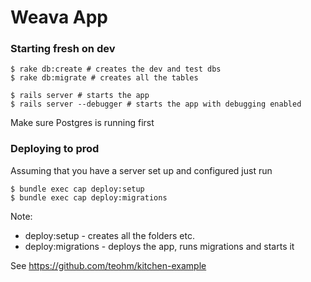 Weava App
=====

### Starting fresh on dev

    $ rake db:create # creates the dev and test dbs
    $ rake db:migrate # creates all the tables

    $ rails server # starts the app
    $ rails server --debugger # starts the app with debugging enabled

Make sure Postgres is running first

### Deploying to prod

Assuming that you have a server set up and configured just run

    $ bundle exec cap deploy:setup
    $ bundle exec cap deploy:migrations

Note:

- deploy:setup - creates all the folders etc.
- deploy:migrations - deploys the app, runs migrations and starts it

See https://github.com/teohm/kitchen-example